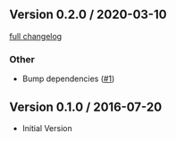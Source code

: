 ## Version 0.2.0 / 2020-03-10

[full changelog](https://github.com/bebanjo/xlsx_writer_wrapper/compare/v0.1.0...v0.2.0)

### Other

* Bump dependencies ([#1](https://github.com/bebanjo/xlsx_writer_wrapper/pull/1))

## Version 0.1.0 / 2016-07-20

* Initial Version
